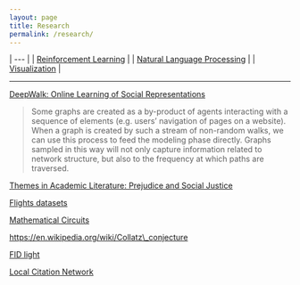 ```yaml
---
layout: page
title: Research
permalink: /research/
---
```



| --- |
| [Reinforcement Learning](./reinforcement-learning.md) |
| [Natural Language Processing](./natural-language-processing.md) |
| [Visualization](./visualization.md) |

---

[DeepWalk: Online Learning of Social Representations](https://arxiv.org/pdf/1403.6652.pdf)

> Some graphs are created as a by-product of agents interacting with a sequence of elements (e.g. users’ navigation of pages on a website). When a graph is created by such a stream of non-random walks, we can use this process to feed the modeling phase directly. Graphs sampled in this way will not only capture information related to network structure, but also to the frequency at which paths are traversed.

[Themes in Academic Literature: Prejudice and Social Justice](https://www.nas.org/academic-questions/35/2/themes-in-academic-literature-prejudice-and-social-justice)

[Flights datasets](https://datasetsearch.research.google.com/search?src=0\&query=flights)

[Mathematical Circuits](https://transformer-circuits.pub/2021/framework/index.html)

https://en.wikipedia.org/wiki/Collatz\_conjecture

[FID light](https://arxiv.org/pdf/2209.14290.pdf)

[Local Citation Network](https://timwoelfle.github.io/Local-Citation-Network/)


